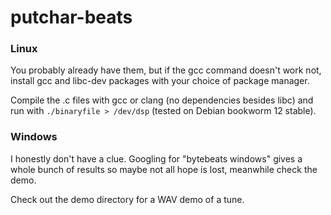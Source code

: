 # putchar-beats

### Linux

You probably already have them, but if the gcc command doesn't work not, install gcc and libc-dev packages with your choice of package manager.

Compile the .c files with gcc or clang (no dependencies besides libc) and run with `./binaryfile > /dev/dsp` (tested on Debian bookworm 12 stable).

### Windows

I honestly don't have a clue. Googling for "bytebeats windows" gives a whole bunch of results so maybe not all hope is lost, meanwhile check the demo.

Check out the demo directory for a WAV demo of a tune.
